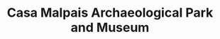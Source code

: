 ---
layout: repo
title: "Casa Malpais Archaeological Park and Museum"
id: 13282
permalink: repos/13282/
---
